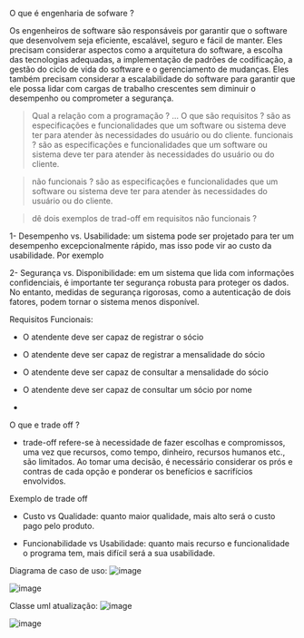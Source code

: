 O que é engenharia de sofware ?

Os engenheiros de software são responsáveis por garantir que o software que desenvolvem seja eficiente, escalável, seguro e fácil de manter. Eles precisam considerar aspectos como a arquitetura do software, a escolha das tecnologias adequadas, a implementação de padrões de codificação, a gestão do ciclo de vida do software e o gerenciamento de mudanças. Eles também precisam considerar a escalabilidade do software para garantir que ele possa lidar com cargas de trabalho crescentes sem diminuir o desempenho ou comprometer a segurança.



> Qual a relação com a programação ?
...
O que são requisitos ?
são as especificações e funcionalidades que um software ou sistema deve ter para atender às necessidades do usuário ou do cliente. 
> funcionais ?
são as especificações e funcionalidades que um software ou sistema deve ter para atender às necessidades do usuário ou do cliente.  

>  não funcionais ?
são as especificações e funcionalidades que um software ou sistema deve ter para atender às necessidades do usuário ou do cliente. 

>  dê dois exemplos de trad-off em requisitos não funcionais ? 

1- Desempenho vs. Usabilidade: um sistema pode ser projetado para ter um desempenho excepcionalmente rápido, mas isso pode vir ao custo da usabilidade. Por exemplo


2- Segurança vs. Disponibilidade: em um sistema que lida com informações confidenciais, é importante ter segurança robusta para proteger os dados. No entanto, medidas de segurança rigorosas, como a autenticação de dois fatores, podem tornar o sistema menos disponível.

Requisitos 
Funcionais:
- O atendente deve ser capaz de registrar o sócio 

- O atendente deve ser capaz de registrar a mensalidade do sócio 

- O atendente deve ser capaz de consultar a mensalidade do sócio 

- O atendente deve ser capaz de consultar um sócio por nome

-


  

  O que e trade off ?
- trade-off refere-se à necessidade de fazer escolhas e compromissos, uma vez que recursos, como tempo, dinheiro, recursos humanos etc., são limitados. Ao tomar uma decisão, é necessário considerar os prós e contras de cada opção e ponderar os benefícios e sacrifícios envolvidos.


Exemplo de trade off 

- Custo vs Qualidade: quanto maior qualidade, mais alto será o custo pago pelo produto.

- Funcionabilidade vs Usabilidade: quanto mais recurso e funcionalidade o programa tem, mais difícil será a sua usabilidade.




Diagrama de caso de uso:
![image](https://user-images.githubusercontent.com/102562662/228097080-4bd6222e-6c27-4afa-a856-4dfdaf19046a.png)

![image](https://github.com/lucianonps/bertoti/assets/102562662/f49b07be-15f3-45b4-baf7-55b1517b632f)


Classe uml atualização:
![image](https://user-images.githubusercontent.com/102562662/227730176-d5d03d0b-dc29-4292-a3b3-343c555db3fc.png)

![image](https://github.com/lucianonps/bertoti/assets/102562662/26be5cf8-46a8-4611-8771-04b90fdc511b)





